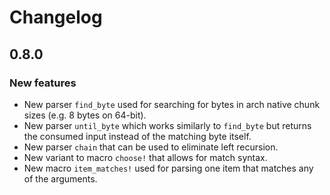 # Changelog

## 0.8.0

### New features

- New parser `find_byte` used for searching for bytes in arch native
  chunk sizes (e.g. 8 bytes on 64-bit).
- New parser `until_byte` which works similarly to `find_byte` but
  returns the consumed input instead of the matching byte itself.
- New parser `chain` that can be used to eliminate left recursion.
- New variant to macro `choose!` that allows for match syntax.
- New macro `item_matches!` used for parsing one item that matches
  any of the arguments.
